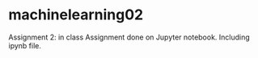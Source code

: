 # machinelearning02
Assignment 2: in class
Assignment done on Jupyter notebook. Including ipynb file.
